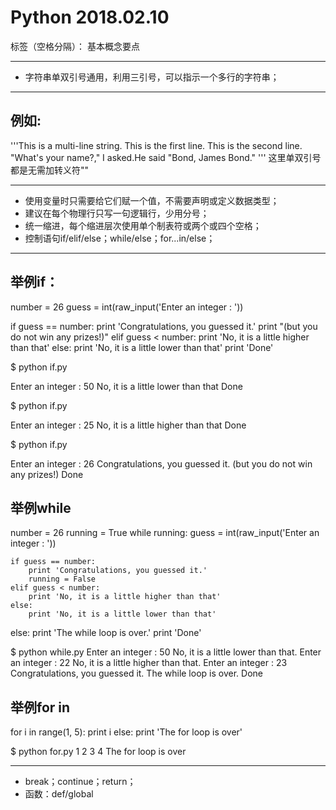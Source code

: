 ﻿# Python 2018.02.10

标签（空格分隔）： 基本概念要点

---

 


 - 字符串单双引号通用，利用三引号，可以指示一个多行的字符串；


----------


## 例如: ##
'''This is a multi-line string. 
This is the first line.
This is the second line.
"What's your name?," I asked.He said "Bond, James Bond."
'''
这里单双引号都是无需加转义符"\"


----------



 - 使用变量时只需要给它们赋一个值，不需要声明或定义数据类型；
 - 建议在每个物理行只写一句逻辑行，少用分号；
 - 统一缩进，每个缩进层次使用单个制表符或两个或四个空格；
 - 控制语句if/elif/else；while/else；for...in/else；


----------
## 举例if： ##
number = 26
guess = int(raw_input('Enter an integer : '))

if guess == number:
    print 'Congratulations, you guessed it.' 
    print "(but you do not win any prizes!)" 
elif guess < number:
    print 'No, it is a little higher than that' 
else:
    print 'No, it is a little lower than that' 
print 'Done'

$ python if.py

Enter an integer : 50
No, it is a little lower than that
Done

$ python if.py

Enter an integer : 25
No, it is a little higher than that
Done

$ python if.py

Enter an integer : 26
Congratulations, you guessed it.
(but you do not win any prizes!)
Done 

## 举例while ##
number = 26
running = True
while running:
    guess = int(raw_input('Enter an integer : '))

    if guess == number:
        print 'Congratulations, you guessed it.' 
        running = False 
    elif guess < number:
        print 'No, it is a little higher than that' 
    else:
        print 'No, it is a little lower than that' 
else:
    print 'The while loop is over.' 
print 'Done' 

$ python while.py
Enter an integer : 50
No, it is a little lower than that.
Enter an integer : 22
No, it is a little higher than that.
Enter an integer : 23
Congratulations, you guessed it.
The while loop is over.
Done 

## 举例for in ##
for i in range(1, 5):
    print i
else:
    print 'The for loop is over' 

$ python for.py
1
2
3
4
The for loop is over


----------


- break；continue；return；
- 函数：def/global





